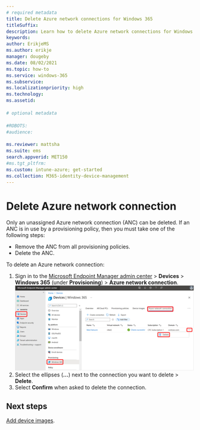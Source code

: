 ```yaml
---
# required metadata
title: Delete Azure network connections for Windows 365
titleSuffix:
description: Learn how to delete Azure network connections for Windows 365.
keywords:
author: ErikjeMS  
ms.author: erikje
manager: dougeby
ms.date: 08/02/2021
ms.topic: how-to
ms.service: windows-365
ms.subservice:
ms.localizationpriority: high
ms.technology:
ms.assetid: 

# optional metadata

#ROBOTS:
#audience:

ms.reviewer: mattsha
ms.suite: ems
search.appverid: MET150
#ms.tgt_pltfrm:
ms.custom: intune-azure; get-started
ms.collection: M365-identity-device-management
---
```


# Delete Azure network connection

Only an unassigned Azure network connection (ANC) can be deleted. If an ANC is in use by a provisioning policy, then you must take one of the following steps:

- Remove the ANC from all provisioning policies.
- Delete the ANC.

To delete an Azure network connection:

1. Sign in to the [Microsoft Endpoint Manager admin center](https://go.microsoft.com/fwlink/?linkid=2109431) > **Devices** > **Windows 365** (under **Provisioning**) > **Azure network connection**.
![Screenshot of delete connection](./media/delete-azure-network-connection/delete-connection.png)
2. Select the ellipses (**…**) next to the connection you want to delete > **Delete**.
3. Select **Confirm** when asked to delete the connection.

<!-- ########################## -->
## Next steps

[Add device images](add-device-images.md).
